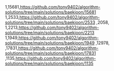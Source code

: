 1,15681,https://github.com/tony9402/algorithm-solutions/tree/main/solutions/baekjoon/15681
1,2533,https://github.com/tony9402/algorithm-solutions/tree/main/solutions/baekjoon/2533
,2058,
1,2213,https://github.com/tony9402/algorithm-solutions/tree/main/solutions/baekjoon/2213
1,1949,https://github.com/tony9402/algorithm-solutions/tree/main/solutions/baekjoon/1949
,12978,
,17831,https://github.com/tony9402/algorithm-solutions/tree/main/solutions/baekjoon/17831
,1135,https://github.com/tony9402/algorithm-solutions/tree/main/solutions/baekjoon/1135
